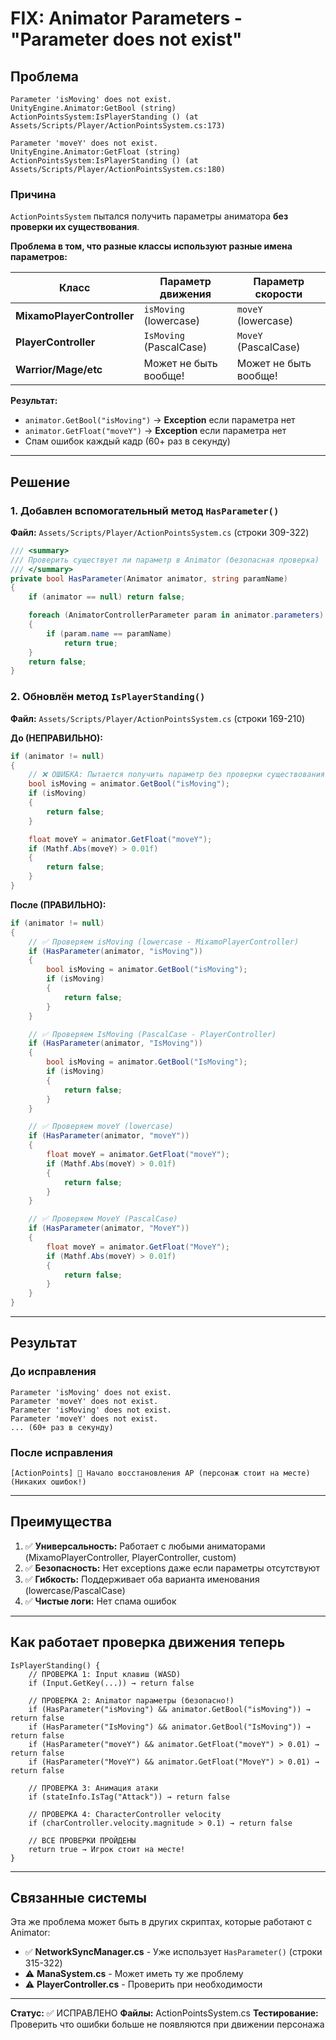 # FIX: Animator Parameters - "Parameter does not exist"

## Проблема
```
Parameter 'isMoving' does not exist.
UnityEngine.Animator:GetBool (string)
ActionPointsSystem:IsPlayerStanding () (at Assets/Scripts/Player/ActionPointsSystem.cs:173)

Parameter 'moveY' does not exist.
UnityEngine.Animator:GetFloat (string)
ActionPointsSystem:IsPlayerStanding () (at Assets/Scripts/Player/ActionPointsSystem.cs:180)
```

### Причина
`ActionPointsSystem` пытался получить параметры аниматора **без проверки их существования**.

**Проблема в том, что разные классы используют разные имена параметров:**

| Класс | Параметр движения | Параметр скорости |
|-------|------------------|-------------------|
| **MixamoPlayerController** | `isMoving` (lowercase) | `moveY` (lowercase) |
| **PlayerController** | `IsMoving` (PascalCase) | `MoveY` (PascalCase) |
| **Warrior/Mage/etc** | Может не быть вообще! | Может не быть вообще! |

**Результат:**
- `animator.GetBool("isMoving")` → **Exception** если параметра нет
- `animator.GetFloat("moveY")` → **Exception** если параметра нет
- Спам ошибок каждый кадр (60+ раз в секунду)

---

## Решение

### 1. Добавлен вспомогательный метод `HasParameter()`
**Файл:** `Assets/Scripts/Player/ActionPointsSystem.cs` (строки 309-322)

```csharp
/// <summary>
/// Проверить существует ли параметр в Animator (безопасная проверка)
/// </summary>
private bool HasParameter(Animator animator, string paramName)
{
    if (animator == null) return false;

    foreach (AnimatorControllerParameter param in animator.parameters)
    {
        if (param.name == paramName)
            return true;
    }
    return false;
}
```

### 2. Обновлён метод `IsPlayerStanding()`
**Файл:** `Assets/Scripts/Player/ActionPointsSystem.cs` (строки 169-210)

**До (НЕПРАВИЛЬНО):**
```csharp
if (animator != null)
{
    // ❌ ОШИБКА: Пытается получить параметр без проверки существования
    bool isMoving = animator.GetBool("isMoving");
    if (isMoving)
    {
        return false;
    }

    float moveY = animator.GetFloat("moveY");
    if (Mathf.Abs(moveY) > 0.01f)
    {
        return false;
    }
}
```

**После (ПРАВИЛЬНО):**
```csharp
if (animator != null)
{
    // ✅ Проверяем isMoving (lowercase - MixamoPlayerController)
    if (HasParameter(animator, "isMoving"))
    {
        bool isMoving = animator.GetBool("isMoving");
        if (isMoving)
        {
            return false;
        }
    }

    // ✅ Проверяем IsMoving (PascalCase - PlayerController)
    if (HasParameter(animator, "IsMoving"))
    {
        bool isMoving = animator.GetBool("IsMoving");
        if (isMoving)
        {
            return false;
        }
    }

    // ✅ Проверяем moveY (lowercase)
    if (HasParameter(animator, "moveY"))
    {
        float moveY = animator.GetFloat("moveY");
        if (Mathf.Abs(moveY) > 0.01f)
        {
            return false;
        }
    }

    // ✅ Проверяем MoveY (PascalCase)
    if (HasParameter(animator, "MoveY"))
    {
        float moveY = animator.GetFloat("MoveY");
        if (Mathf.Abs(moveY) > 0.01f)
        {
            return false;
        }
    }
}
```

---

## Результат

### До исправления
```
Parameter 'isMoving' does not exist.
Parameter 'moveY' does not exist.
Parameter 'isMoving' does not exist.
Parameter 'moveY' does not exist.
... (60+ раз в секунду)
```

### После исправления
```
[ActionPoints] 🔄 Начало восстановления AP (персонаж стоит на месте)
(Никаких ошибок!)
```

---

## Преимущества

1. ✅ **Универсальность:** Работает с любыми аниматорами (MixamoPlayerController, PlayerController, custom)
2. ✅ **Безопасность:** Нет exceptions даже если параметры отсутствуют
3. ✅ **Гибкость:** Поддерживает оба варианта именования (lowercase/PascalCase)
4. ✅ **Чистые логи:** Нет спама ошибок

---

## Как работает проверка движения теперь

```
IsPlayerStanding() {
    // ПРОВЕРКА 1: Input клавиш (WASD)
    if (Input.GetKey(...)) → return false

    // ПРОВЕРКА 2: Animator параметры (безопасно!)
    if (HasParameter("isMoving") && animator.GetBool("isMoving")) → return false
    if (HasParameter("IsMoving") && animator.GetBool("IsMoving")) → return false
    if (HasParameter("moveY") && animator.GetFloat("moveY") > 0.01) → return false
    if (HasParameter("MoveY") && animator.GetFloat("MoveY") > 0.01) → return false

    // ПРОВЕРКА 3: Анимация атаки
    if (stateInfo.IsTag("Attack")) → return false

    // ПРОВЕРКА 4: CharacterController velocity
    if (charController.velocity.magnitude > 0.1) → return false

    // ВСЕ ПРОВЕРКИ ПРОЙДЕНЫ
    return true → Игрок стоит на месте!
}
```

---

## Связанные системы

Эта же проблема может быть в других скриптах, которые работают с Animator:

- ✅ **NetworkSyncManager.cs** - Уже использует `HasParameter()` (строки 315-322)
- ⚠️ **ManaSystem.cs** - Может иметь ту же проблему
- ⚠️ **PlayerController.cs** - Проверить при необходимости

---

**Статус:** ✅ ИСПРАВЛЕНО
**Файлы:** ActionPointsSystem.cs
**Тестирование:** Проверить что ошибки больше не появляются при движении персонажа
